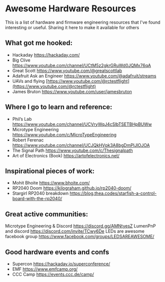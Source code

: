 # Awesome Hardware Resources

This is a list of hardware and firmware engineering resources that I've found interesting or useful. Sharing it here to make it available for others

## What got me hooked:
- Hackaday https://hackaday.com/
- Big Clive https://www.youtube.com/channel/UCtM5z2gkrGRuWd0JQMx76qA
- Great Scott https://www.youtube.com/@greatscottlab
- Adafruit Ask an Engineer https://www.youtube.com/@adafruit/streams
- UAVs and flying [https://www.youtube.com/@rctestflight](https://www.youtube.com/@rctestflight)
- James Bruton https://www.youtube.com/user/jamesbruton 

## Where I go to learn and reference:

- Phil’s Lab https://www.youtube.com/channel/UCVryWqJ4cSlbTSETBHpBUWw
- Microtype Engineering https://www.youtube.com/c/MicroTypeEngineering
- Robert Ferenac https://www.youtube.com/channel/UCJQkHVpk3A8bgDmPlJlOJOA
- The Signal Path https://www.youtube.com/c/Thesignalpath
- Art of Electronics (Book) https://artofelectronics.net/

## Inspirational pieces of work:

- Mohit Bhoite https://www.bhoite.com/
- RP2040 Doom https://kilograham.github.io/rp2040-doom/
- Stargirl RP2040 breakdown https://blog.thea.codes/starfish-a-control-board-with-the-rp2040/

## Great active communities:

Microtype Engineering & Discord https://discord.gg/AMNtyesZ
LumenPnP and discord https://discord.com/invite/TCwy6De
LEDs are awesome facebook group https://www.facebook.com/groups/LEDSAREAWESOME/

## Good hardware events and confs
- Supercon https://hackaday.io/superconference/
- EMF https://www.emfcamp.org/
- CCC Camp https://events.ccc.de/camp/